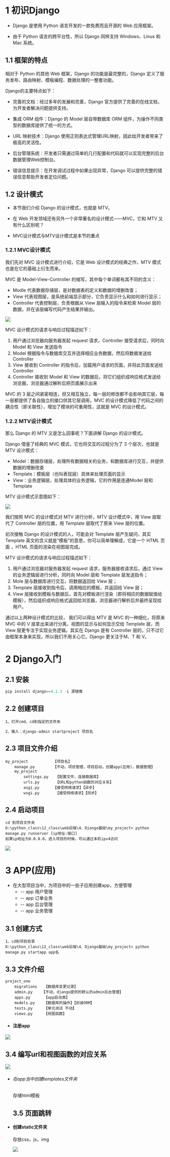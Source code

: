 # 1 初识Django

* Django 是使用 Python 语言开发的一款免费而且开源的 Web 应用框架。

* 由于 Python 语言的跨平台性，所以 Django 同样支持 Windows、Linux 和 Mac 系统。

## 1.1 框架的特点

相对于 Python 的其他 Web 框架，Django 的功能是最完整的，Django 定义了服务发布、路由映射、模板编程、数据处理的一整套功能。

Django的主要特点如下：

+ 完善的文档：经过多年的发展和完善，Django 官方提供了完善的在线文档，为开发者解决问题提供支持。
+ 集成 ORM 组件：Django 的 Model 层自带数据库 ORM 组件，为操作不同类型的数据库提供了统一的方式。

+ URL 映射技术：Django 使用正则表达式管理URL映射，因此给开发者带来了极高的灵活性。
+ 后台管理系统：开发者只需通过简单的几行配置和代码就可以实现完整的后台数据管理Web控制台。
+ 错误信息提示：在开发调试过程中如果出现异常，Django 可以提供完整的错误信息帮助开发者定位问题。

## 1.2 设计模式

- 本节我们介绍 Django 的设计模式，也就是 MTV。
- 在 Web 开发领域还有另外一个非常著名的设计模式——MVC，它和 MTV 又有什么区别呢？

- MVC设计模式与MTV设计模式是本节的重点


### 1.2.1 MVC设计模式

我们先对 MVC 设计模式进行介绍，它是 Web 设计模式的经典之作，MTV 模式也是在它的基础上衍生而来。

MVC 是 Model-View-Controller 的缩写，其中每个单词都有其不同的含义：

+ Modle 代表数据存储层，是对数据表的定义和数据的增删改查；
+ View 代表视图层，是系统前端显示部分，它负责显示什么和如何进行显示；
+ Controller 代表控制层，负责根据从 View 层输入的指令来检索 Model 层的数据，并在该层编写代码产生结果并输出。

![](imgs\企业微信截图_20230406145358.png)

MVC 设计模式的请求与响应过程描述如下：

1. 用户通过浏览器向服务器发起 request 请求，Controller 接受请求后，同时向 Model 和 View 发送指令
2. Model 根据指令与数据库交互并选择相应业务数据，然后将数据发送给 Controller 
3. View 接收到 Controller 的指令后，加载用户请求的页面，并将此页面发送给 Controller 
4. Controller 接收到 Model 和 View 的数据后，将它们组织成响应格式发送给浏览器，浏览器通过解析后把页面展示出来

MVC 的 3 层之间紧密相连，但又相互独立，每一层的修改都不会影响其它层，每一层都提供了各自独立的接口供其它层调用，MVC 的设计模式降低了代码之间的耦合性（即关联性），增加了模块的可重用性，这就是 MVC 的设计模式。

### 1.2.2 MTV设计模式

那么 Django 的 MTV 又是怎么回事呢？下面讲解 Django 的设计模式。

Django 借鉴了经典的 MVC 模式，它也将交互的过程分为了 3 个层次，也就是 MTV 设计模式：

+ Model：数据存储层，处理所有数据相关的业务，和数据库进行交互，并提供数据的增删改查
+ Template：模板层（也叫表现层）具体来处理页面的显示
+ View：业务逻辑层，处理具体的业务逻辑，它的作用是连通Model 层和 Template

MTV 设计模式示意图如下：

![](imgs\企业微信截图_20230406151526.png)

我们按照 MVC 的设计模式对 MTV 进行分析，MTV 设计模式中，用 View 层取代了 Controller 层的位置，用 Template 层取代了原来 View 层的位置。

初次接触 Django 的设计模式的人，可能会对 Template 层产生疑问，其实 Template 英文的含义就是“模板”的意思，你可以简单理解成，它是一个 HTML 页面 ，HTML 页面的渲染在视图层完成。

MTV 设计模式的请求与响应过程描述如下：

1. 用户通过浏览器对服务器发起 request 请求，服务器接收请求后，通过 View 的业务逻辑层进行分析，同时向 Model 层和 Template 层发送指令；
2. Mole 层与数据库进行交互，将数据返回给 View 层；
3. Template 层接收到指令后，调用相应的模板，并返回给 View 层；
4. View 层接收到模板与数据后，首先对模板进行渲染（即将相应的数据赋值给模板），然后组织成响应格式返回给浏览器，浏览器进行解析后并最终呈现给用户。

通过以上两种设计模式的比较， 我们可以得出 MTV 是 MVC 的一种细化，将原来 MVC 中的 V 层拿出来进行分离，视图的显示与如何显示交给 Template 层，而 View 层更专注于实现业务逻辑。其实在 Django 是有 Controller 层的，只不过它由框架本身来实现，所以我们不用关心它。Django 更关注于M、T 和 V。

# 2 Django入门

## 2.1 安装

~~~python
pip install django==4.1.3 -i 源镜像
~~~

## 2.2 创建项目

~~~
1、打开cmd，cd到指定的文件夹

2、输入：django-admin startproject 项目名
~~~

## 2.3 项目文件介绍

~~~
my_project 			 【项目名】
	manage.py		 【不动，项目管理，项目启动，创建app(应用)，数据管理】
	my_project
		settings.py   【配置文件，连接数据库】
		urls.py       【URL和python函数的对应关系】
		asgi.py		 【接受网络请求】【异步】
		wsgi.py       【接受网络请求】【同步】
~~~

## 2.4 启动项目

~~~
cd 到项目文件夹
D:\python_class\12_class\web后端\4、Django基础\my_project> python manage.py runserver [ip地址:端口]
如果ip地址为0.0.0.0，进入项目的时候，可以通过本机ipv4访问
~~~

![](.\imgs\启动项目.png)

# 3 APP(应用)

* 在大型项目当中，为项目中的一些子应用创建app，方便管理
  * -- app 用户管理
  * -- app 订单业务
  * -- app 后台管理
  * -- app 业务管理

## 3.1 创建方式

~~~
1、cd到项目目录
D:\python_class\12_class\web后端\4、Django基础\my_project> python manage.py startapp app名
~~~

## 3.3 文件介绍

~~~
project_one
	migrations   【数据库变更记录】
	admin.py	【不动，django提供的默认的admin后台管理】
	apps.py      【app启动类】  
	models.py    【数据库的操作】【封装ORM】
	tests.py     【单元测试 不动】
	views.py     【视图函数】
~~~

* #### 注册app

![](.\imgs\注册app.png)

## 3.4 编写url和视图函数的对应关系

![](D:\python_class_note\全栈开发-2.0\4、Django框架基础\imgs\url与视图函数的对应.png)

* ###### 在app当中创建templates文件夹

  存储html模板

  ## 3.5 页面跳转


* #### 创建static文件夹

  存放css，js，img

  ![](.\imgs\static.png)









​	

​	



